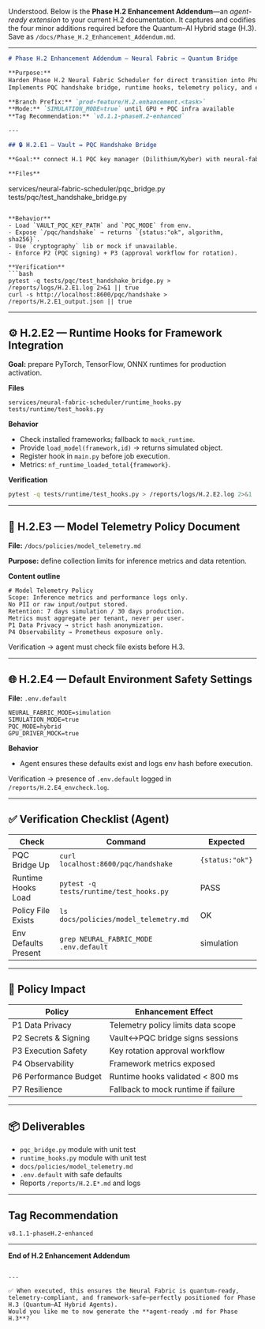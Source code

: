 Understood.
Below is the **Phase H.2 Enhancement Addendum**—an *agent-ready extension* to your current H.2 documentation.
It captures and codifies the four minor additions required before the Quantum–AI Hybrid stage (H.3).
Save as `/docs/Phase_H.2_Enhancement_Addendum.md`.

---

```markdown
# Phase H.2 Enhancement Addendum — Neural Fabric → Quantum Bridge

**Purpose:**  
Harden Phase H.2 Neural Fabric Scheduler for direct transition into Phase H.3 Quantum–AI Hybrid Agents.  
Implements PQC handshake bridge, runtime hooks, telemetry policy, and environment defaults.

**Branch Prefix:** `prod-feature/H.2.enhancement.<task>`  
**Mode:** `SIMULATION_MODE=true` until GPU + PQC infra available  
**Tag Recommendation:** `v8.1.1-phaseH.2-enhanced`

---

## 🔒 H.2.E1 — Vault ↔ PQC Handshake Bridge

**Goal:** connect H.1 PQC key manager (Dilithium/Kyber) with neural-fabric TLS endpoints.

**Files**
```

services/neural-fabric-scheduler/pqc_bridge.py
tests/pqc/test_handshake_bridge.py

````

**Behavior**
- Load `VAULT_PQC_KEY_PATH` and `PQC_MODE` from env.  
- Expose `/pqc/handshake` → returns `{status:"ok", algorithm, sha256}`.  
- Use `cryptography` lib or mock if unavailable.  
- Enforce P2 (PQC signing) + P3 (approval workflow for rotation).  

**Verification**
```bash
pytest -q tests/pqc/test_handshake_bridge.py > /reports/logs/H.2.E1.log 2>&1 || true
curl -s http://localhost:8600/pqc/handshake > /reports/H.2.E1_output.json || true
````

---

## ⚙️ H.2.E2 — Runtime Hooks for Framework Integration

**Goal:** prepare PyTorch, TensorFlow, ONNX runtimes for production activation.

**Files**

```
services/neural-fabric-scheduler/runtime_hooks.py
tests/runtime/test_hooks.py
```

**Behavior**

* Check installed frameworks; fallback to `mock_runtime`.
* Provide `load_model(framework,id)` → returns simulated object.
* Register hook in `main.py` before job execution.
* Metrics: `nf_runtime_loaded_total{framework}`.

**Verification**

```bash
pytest -q tests/runtime/test_hooks.py > /reports/logs/H.2.E2.log 2>&1 || true
```

---

## 🧾 H.2.E3 — Model Telemetry Policy Document

**File:** `/docs/policies/model_telemetry.md`

**Purpose:** define collection limits for inference metrics and data retention.

**Content outline**

```
# Model Telemetry Policy
Scope: Inference metrics and performance logs only.
No PII or raw input/output stored.
Retention: 7 days simulation / 30 days production.
Metrics must aggregate per tenant, never per user.
P1 Data Privacy → strict hash anonymization.
P4 Observability → Prometheus exposure only.
```

Verification → agent must check file exists before H.3.

---

## 🌐 H.2.E4 — Default Environment Safety Settings

**File:** `.env.default`

```
NEURAL_FABRIC_MODE=simulation
SIMULATION_MODE=true
PQC_MODE=hybrid
GPU_DRIVER_MOCK=true
```

**Behavior**

* Agent ensures these defaults exist and logs env hash before execution.

Verification → presence of `.env.default` logged in `/reports/H.2.E4_envcheck.log`.

---

## ✅ Verification Checklist (Agent)

| Check                | Command                                 | Expected        |
| -------------------- | --------------------------------------- | --------------- |
| PQC Bridge Up        | `curl localhost:8600/pqc/handshake`     | `{status:"ok"}` |
| Runtime Hooks Load   | `pytest -q tests/runtime/test_hooks.py` | PASS            |
| Policy File Exists   | `ls docs/policies/model_telemetry.md`   | OK              |
| Env Defaults Present | `grep NEURAL_FABRIC_MODE .env.default`  | simulation      |

---

## 🧮 Policy Impact

| Policy                | Enhancement Effect                  |
| --------------------- | ----------------------------------- |
| P1 Data Privacy       | Telemetry policy limits data scope  |
| P2 Secrets & Signing  | Vault↔PQC bridge signs sessions     |
| P3 Execution Safety   | Key rotation approval workflow      |
| P4 Observability      | Framework metrics exposed           |
| P6 Performance Budget | Runtime hooks validated < 800 ms    |
| P7 Resilience         | Fallback to mock runtime if failure |

---

## 📦 Deliverables

* `pqc_bridge.py` module with unit test
* `runtime_hooks.py` module with unit test
* `docs/policies/model_telemetry.md`
* `.env.default` with safe defaults
* Reports `/reports/H.2.E*.md` and logs

---

## Tag Recommendation

`v8.1.1-phaseH.2-enhanced`

---

**End of H.2 Enhancement Addendum**

```

---

✅ When executed, this ensures the Neural Fabric is quantum-ready, telemetry-compliant, and framework-safe—perfectly positioned for Phase H.3 (Quantum–AI Hybrid Agents).  
Would you like me to now generate the **agent-ready .md for Phase H.3**?
```
